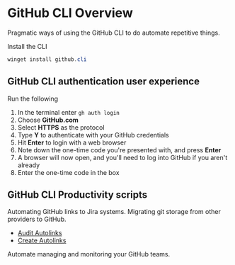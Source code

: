 # GitHub CLI Overview

Pragmatic ways of using the GitHub CLI to do automate repetitive things.

Install the CLI

```powershell
winget install github.cli
```

## GitHub CLI authentication user experience

Run the following

1. In the terminal enter `gh auth login`
2. Choose **GitHub.com**
3. Select **HTTPS** as the protocol
4. Type **Y** to authenticate with your GitHub credentials
5. Hit **Enter** to login with a web browser
6. Note down the one-time code you're presented with, and press **Enter**
7. A browser will now open, and you'll need to log into GitHub if you aren't already
8. Enter the one-time code in the box

## GitHub CLI Productivity scripts

Automating GitHub links to Jira systems. Migrating git storage from other providers to GitHub.

- [Audit Autolinks](./Powershell/GitHub-cli-Audit-Autolinks.ps1)
- [Create Autolinks](./Powershell/GitHub-cli-Create-Autolinks.ps1)

Automate managing and monitoring your GitHub teams.

